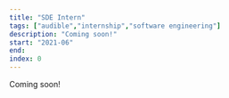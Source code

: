 ```yaml
---
title: "SDE Intern"
tags: ["audible","internship","software engineering"]
description: "Coming soon!"
start: "2021-06"
end:
index: 0
---
```


Coming soon!